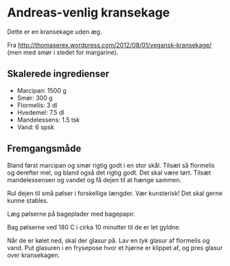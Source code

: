 # Andreas-venlig kransekage

Dette er en kransekage uden æg.

Fra http://thomaserex.wordpress.com/2012/08/01/vegansk-kransekage/ (men med smør
i stedet for margarine).


## Skalerede ingredienser

+ Marcipan: 1500 g
+ Smør: 300 g
+ Flormelis: 3 dl
+ Hvedemel: 7.5 dl
+ Mandelessens: 1.5 tsk
+ Vand: 6 spsk


## Fremgangsmåde

Bland først marcipan og smør rigtig godt i en stor skål.  Tilsæt så flormelis og
derefter mel, og bland også det rigtig godt.  Det skal være tørt.  Tilsæt
mandelessensen og vandet og få dejen til at hænge sammen.

Rul dejen til små pølser i forskellige længder.  Vær kunsterisk!  Det skal gerne
kunne stables.

Læg pølserne på bageplader med bagepapir.

Bag pølserne ved 180 C i cirka 10 minutter til de er let gyldne.

Når de er kølet ned, skal der glasur på.  Lav en *tyk* glasur af flormelis og
vand.  Put glasuren i en frysepose hvor et hjørne er klippet af, og pres glasur
over kransekagen.

